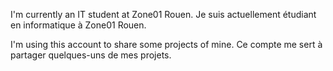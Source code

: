 I'm currently an IT student at Zone01 Rouen.
Je suis actuellement étudiant en informatique à Zone01 Rouen.

I'm using this account to share some projects of mine.
Ce compte me sert à partager quelques-uns de mes projets.
